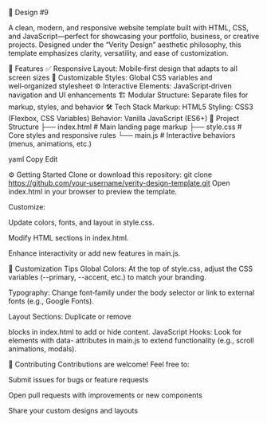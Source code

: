 🎨 Design #9

A clean, modern, and responsive website template built with HTML, CSS, and JavaScript—perfect for showcasing your portfolio, business, or creative projects. Designed under the “Verity Design” aesthetic philosophy, this template emphasizes clarity, versatility, and ease of customization.

🚀 Features ✅ Responsive Layout: Mobile‑first design that adapts to all screen sizes 🎨 Customizable Styles: Global CSS variables and well‑organized stylesheet ⚙️ Interactive Elements: JavaScript‑driven navigation and UI enhancements 🏗️ Modular Structure: Separate files for markup, styles, and behavior 🛠 Tech Stack Markup: HTML5 Styling: CSS3 (Flexbox, CSS Variables) Behavior: Vanilla JavaScript (ES6+) 📁 Project Structure ├── index.html # Main landing page markup ├── style.css # Core styles and responsive rules └── main.js # Interactive behaviors (menus, animations, etc.)

yaml Copy Edit

⚙️ Getting Started Clone or download this repository: git clone https://github.com/your-username/verity-design-template.git Open index.html in your browser to preview the template.

Customize:

Update colors, fonts, and layout in style.css.

Modify HTML sections in index.html.

Enhance interactivity or add new features in main.js.

🎨 Customization Tips Global Colors: At the top of style.css, adjust the CSS variables (--primary, --accent, etc.) to match your branding.

Typography: Change font‑family under the body selector or link to external fonts (e.g., Google Fonts).

Layout Sections: Duplicate or remove

blocks in index.html to add or hide content. JavaScript Hooks: Look for elements with data- attributes in main.js to extend functionality (e.g., scroll animations, modals).

🤝 Contributing Contributions are welcome! Feel free to:

Submit issues for bugs or feature requests

Open pull requests with improvements or new components

Share your custom designs and layouts
